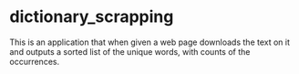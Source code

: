 # dictionary_scrapping
This is an application that when given a web page downloads the text on it and outputs a sorted list of the unique words, with counts of the occurrences.

